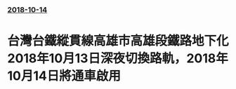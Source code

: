 ### [2018-10-14](/news/2018/10/14/index.md)

##### 
# 台灣台鐵縱貫線高雄市高雄段鐵路地下化2018年10月13日深夜切換路軌，2018年10月14日將通車啟用



